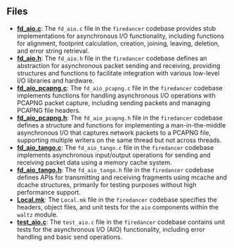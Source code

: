 
## Files
- **[fd_aio.c](aio/fd_aio.c.driver.md)**: The `fd_aio.c` file in the `firedancer` codebase provides stub implementations for asynchronous I/O functionality, including functions for alignment, footprint calculation, creation, joining, leaving, deletion, and error string retrieval.
- **[fd_aio.h](aio/fd_aio.h.driver.md)**: The `fd_aio.h` file in the `firedancer` codebase defines an abstraction for asynchronous packet sending and receiving, providing structures and functions to facilitate integration with various low-level I/O libraries and hardware.
- **[fd_aio_pcapng.c](aio/fd_aio_pcapng.c.driver.md)**: The `fd_aio_pcapng.c` file in the `firedancer` codebase implements functions for handling asynchronous I/O operations with PCAPNG packet capture, including sending packets and managing PCAPNG file headers.
- **[fd_aio_pcapng.h](aio/fd_aio_pcapng.h.driver.md)**: The `fd_aio_pcapng.h` file in the `firedancer` codebase defines a structure and functions for implementing a man-in-the-middle asynchronous I/O that captures network packets to a PCAPNG file, supporting multiple writers on the same thread but not across threads.
- **[fd_aio_tango.c](aio/fd_aio_tango.c.driver.md)**: The `fd_aio_tango.c` file in the `firedancer` codebase implements asynchronous input/output operations for sending and receiving packet data using a memory cache system.
- **[fd_aio_tango.h](aio/fd_aio_tango.h.driver.md)**: The `fd_aio_tango.h` file in the `firedancer` codebase defines APIs for transmitting and receiving fragments using mcache and dcache structures, primarily for testing purposes without high performance support.
- **[Local.mk](aio/Local.mk.driver.md)**: The `Local.mk` file in the `firedancer` codebase specifies the headers, object files, and unit tests for the `aio` components within the `waltz` module.
- **[test_aio.c](aio/test_aio.c.driver.md)**: The `test_aio.c` file in the `firedancer` codebase contains unit tests for the asynchronous I/O (AIO) functionality, including error handling and basic send operations.
